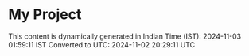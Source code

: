 # My Project

This content is dynamically generated in Indian Time (IST): 2024-11-03 01:59:11 IST
Converted to UTC: 2024-11-02 20:29:11 UTC
